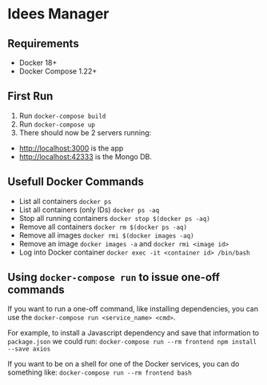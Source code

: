 # Idees Manager

## Requirements
  - Docker 18+
  - Docker Compose 1.22+

## First Run
1. Run `docker-compose build`
2. Run `docker-compose up`
3. There should now be 2 servers running:
  - [http://localhost:3000](http://localhost:3000) is the app
  - [http://localhost:42333](http://localhost:27017-) is the Mongo DB.

## Usefull Docker Commands
 * List all containers
`docker ps`
 * List all containers (only IDs)
`docker ps -aq`
 * Stop all running containers
`docker stop $(docker ps -aq)`
 * Remove all containers
`docker rm $(docker ps -aq)`
 * Remove all images
`docker rmi $(docker images -aq)`
 * Remove an image
`docker images -a` and `docker rmi <image id>`
 * Log into Docker container
`docker exec -it <container id> /bin/bash`

## Using `docker-compose run` to issue one-off commands
If you want to run a one-off command, like installing dependencies, you can use the `docker-compose run <service_name> <cmd>`.

For example, to install a Javascript dependency and save that information to `package.json` we could run:
`docker-compose run --rm frontend npm install --save axios`

If you want to be on a shell for one of the Docker services, you can do something like:
`docker-compose run --rm frontend bash`
